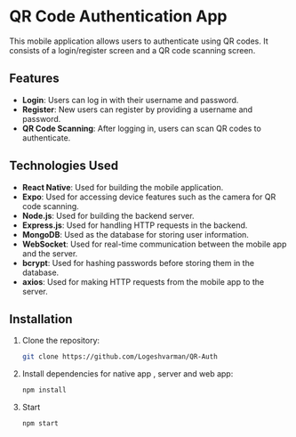 # QR Code Authentication App

This mobile application allows users to authenticate using QR codes. It consists of a login/register screen and a QR code scanning screen.

## Features

- **Login**: Users can log in with their username and password.
- **Register**: New users can register by providing a username and password.
- **QR Code Scanning**: After logging in, users can scan QR codes to authenticate.

## Technologies Used

- **React Native**: Used for building the mobile application.
- **Expo**: Used for accessing device features such as the camera for QR code scanning.
- **Node.js**: Used for building the backend server.
- **Express.js**: Used for handling HTTP requests in the backend.
- **MongoDB**: Used as the database for storing user information.
- **WebSocket**: Used for real-time communication between the mobile app and the server.
- **bcrypt**: Used for hashing passwords before storing them in the database.
- **axios**: Used for making HTTP requests from the mobile app to the server.

## Installation

1. Clone the repository:

   ```bash
   git clone https://github.com/Logeshvarman/QR-Auth

2. Install dependencies for native app , server and web app:

   ```bash
   npm install

3. Start 
   ```bash
   npm start

